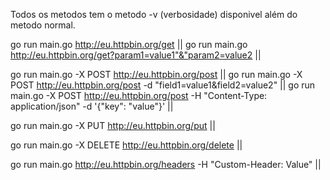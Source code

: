 Todos os metodos tem o metodo -v (verbosidade) disponivel além do metodo normal.

go run main.go http://eu.httpbin.org/get || go run main.go http://eu.httpbin.org/get?param1=value1"&"param2=value2 || 

go run main.go -X POST http://eu.httpbin.org/post || go run main.go -X POST http://eu.httpbin.org/post -d "field1=value1&field2=value2" || 
go run main.go -X POST http://eu.httpbin.org/post -H "Content-Type: application/json" -d '{"key": "value"}' ||


go run main.go -X PUT http://eu.httpbin.org/put ||

go run main.go -X DELETE http://eu.httpbin.org/delete ||

go run main.go http://eu.httpbin.org/headers -H "Custom-Header: Value" ||
